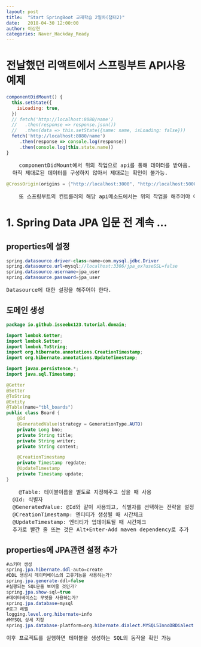 ```yaml
---
layout: post
title:  "Start SpringBoot 교재학습 2일차(챕터2)"
date:   2018-04-30 12:00:00
author: 이상현
categories: Naver_Hackday_Ready
---
```


# 전날했던 리액트에서 스프링부트 API사용 예제
```js
componentDidMount() {
  this.setState({
    isLoading: true,
  })
  // fetch('http://localhost:8080/name')
  //   .then(response => response.json())
  //   .then(data => this.setState({name: name, isLoading: false}))
  fetch('http://localhost:8080/name')
     .then(response => console.log(response))
     .then(console.log(this.state.name))
}
```
<pre>
	componentDidMount에서 위의 작업으로 api를 통해 데이터를 받아옴.
  아직 제대로된 데이터를 구성하지 않아서 제대로는 확인이 불가능.
</pre>

```java
@CrossOrigin(origins = {"http://localhost:3000", "http://localhost:5000"})
```
<pre>
	또 스프링부트의 컨트롤러의 해당 api메소드에서는 위의 작업을 해주어야 에러가 안뜸. CORS?
</pre>

# 1. Spring Data JPA 입문 전 계속 ...
## properties에 설정
```java
spring.datasource.driver-class-name=com.mysql.jdbc.Driver
spring.datasource.url=mysql://localhost:3306/jpa_ex?useSSL=false
spring.datasource.username=jpa_user
spring.datasource.password=jpa_user
```
<pre>
Datasource에 대한 설정을 해주어야 한다.
</pre>

## 도메인 생성
```java
package io.github.isseebx123.tutorial.domain;

import lombok.Getter;
import lombok.Setter;
import lombok.ToString;
import org.hibernate.annotations.CreationTimestamp;
import org.hibernate.annotations.UpdateTimestamp;

import javax.persistence.*;
import java.sql.Timestamp;

@Getter
@Setter
@ToString
@Entity
@Table(name="tbl_boards")
public class Board {
    @Id
    @GeneratedValue(strategy = GenerationType.AUTO)
    private Long bno;
    private String title;
    private String writer;
    private String content;

    @CreationTimestamp
    private Timestamp regdate;
    @UpdateTimestamp
    private Timestamp update;
}
```
<pre>
	@Table: 테이블이름을 별도로 지정해주고 싶을 때 사용
  @Id: 식별자
  @GeneratedValue: @Id와 같이 사용되고, 식별자를 선택하는 전략을 설정
  @CreationTimestamp: 엔티티가 생성될 때 시간체크
  @UpdateTimestamp: 엔티티가 업데이트될 때 시간체크
  추가로 빨간 줄 뜨는 것은 Alt+Enter-Add maven dependency로 추가
</pre>

## properties에 JPA관련 설정 추가
```java
#스키마 생성
spring.jpa.hibernate.ddl-auto=create
#DDL 생성시 데이터베이스의 고유기능을 사용하는가?
spring.jpa.generate-ddl=false
#실행되는 SQL문을 보여줄 것인가?
spring.jpa.show-sql=true
#데이터베이스는 무엇을 사용하는가?
spring.jpa.database=mysql
#로그 레벨
logging.level.org.hibernate=info
#MYSQL 상세 지정
spring.jpa.database-platform=org.hibernate.dialect.MYSQL5InnoDBDialect
```
<pre>
이후 프로젝트를 실행하면 테이블을 생성하는 SQL의 동작을 확인 가능
</pre>
